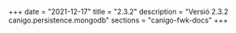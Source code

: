 +++
date        = "2021-12-17"
title       = "2.3.2"
description = "Versió 2.3.2 canigo.persistence.mongodb"
sections    = "canigo-fwk-docs"
+++